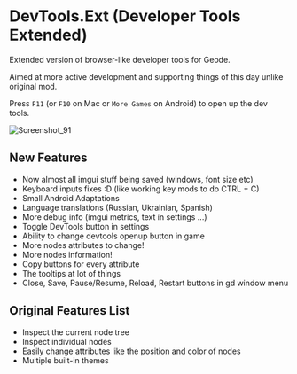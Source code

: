 # DevTools.Ext (Developer Tools Extended)

Extended version of browser-like developer tools for Geode. 

Aimed at more active development and supporting things of this day unlike original mod.

Press `F11` (or `F10` on Mac or `More Games` on Android) to open up the dev tools.

![Screenshot_91](https://github.com/user-attachments/assets/90c2a54e-58a4-4761-8f08-a738856319f1)

## New Features

* Now almost all imgui stuff being saved (windows, font size etc)
* Keyboard inputs fixes :D (like working key mods to do CTRL + C)
* Small Android Adaptations
* Language translations (Russian, Ukrainian, Spanish)
* More debug info (imgui metrics, text in settings ...)
* Toggle DevTools button in settings
* Ability to change devtools openup button in game
* More nodes attributes to change!
* More nodes information!
* Copy buttons for every attribute
* The tooltips at lot of things
* Close, Save, Pause/Resume, Reload, Restart buttons in gd window menu

## Original Features List

* Inspect the current node tree
* Inspect individual nodes
* Easily change attributes like the position and color of nodes
* Multiple built-in themes
